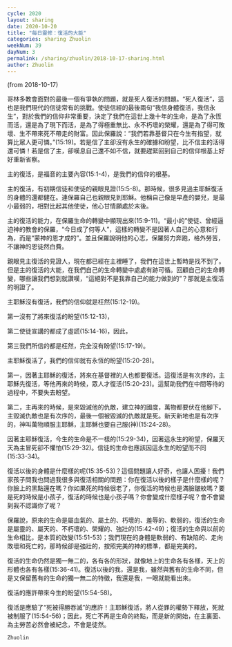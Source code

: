 ```yaml
---
cycle: 2020
layout: sharing
date: 2020-10-20
title: "每日靈修：復活的大能"
categories: sharing Zhuolin
weekNum: 39
dayNum: 3
permalink: /sharing/zhuolin/2018-10-17-sharing.html
author: Zhuolin
---
```

(from 2018-10-17)

哥林多教會面對的最後一個有爭執的問題，就是死人復活的問題。“死人復活”，這也是我們現代的信徒常有的挑戰。使徒信經的最後兩句“我信身體復活，我信永生”，對於我們的信仰非常重要，決定了我們在這世上幾十年的生命，是為了永恆而活，還是為了現下而活，是為了得極重無比、永不朽壞的榮耀，還是為了得可敗壞、生不帶來死不帶走的財富。因此保羅說：“我們若靠基督只在今生有指望，就算比眾人更可憐。”(15:19)。若是信了主卻沒有永生的確據和盼望，比不信主的活得還可憐！若是信了主，卻嘆息自己還不如不信，就要趕緊回到自己的信仰根基上好好重新省察。  

主的復活，是福音的主要內容(15:1-4)，是我們的信仰的根基。  

主的復活，有初期信徒和使徒的親眼見證(15:5-8)。那時候，很多見過主耶穌復活的身體的還都健在。連保羅自己也親眼見到耶穌。他稱自己像是早產的嬰兒，是最小最弱的，相對比起其他使徒，他心甘情願處於末後。  

主的復活的能力，在保羅生命的轉變中顯現出來(15:9-11)。“最小的”使徒、曾經逼迫神的教會的保羅，“今日成了何等人”，這樣的轉變不是因著人自己的心意和行為，而是“蒙神的恩才成的”。並且保羅說明他的心志，保羅努力奔跑，格外勞苦，不讓神的恩徒然白費。  

親眼見主復活的見證人，現在都已經在主裡睡了，我們在這世上暫時是找不到了。但是主的復活的大能，在我們自己的生命轉變中處處有跡可循。回顧自己的生命轉變，哪些讓我們想到就讚嘆，“這絕對不是我靠自己的能力做到的”？那就是主復活的明證了。  

主耶穌沒有復活，我們的信仰就是枉然(15:12-19)。  

第一沒有了將來復活的盼望(15:12-13)，  

第二使徒宣講的都成了虛謊(15:14-16)，因此，  

第三我們所信的都是枉然，完全沒有盼望(15:17-19)。  

主耶穌復活了，我們的信仰就有永恆的盼望(15:20-28)。  

第一，因著主耶穌的復活，將來在基督裡的人也都要復活。這復活是有次序的，主耶穌先復活，等他再來的時候，眾人才復活(15:20-23)。這幫助我們在中間等待的過程中，不要失去盼望。  

第二，主再來的時候，是來毀滅他的仇敵，建立神的國度，萬物都要伏在他腳下。主毀滅仇敵也是有次序的，最後一個被毀滅的仇敵就是死。新天新地也是有次序的，神叫萬物順服主耶穌，主耶穌也要自己服(神)(15:24-28)。  

因著主耶穌復活，今生的生命是不一樣的(15:29-34)，因著這永生的盼望，保羅天天為主冒死卻不懼怕(15:29-32)。信徒的生命也應該因這永生的盼望而不同(15:33-34)。  

復活以後的身體是什麼樣的呢(15:35-53)？這個問題讓人好奇，也讓人困擾！我們家孩子問我也問過我很多與復活相關的問題：你在復活以後的樣子是什麼樣的呢？你臉上的黑點還在嗎？你如果死的時候很老了，你復活的時候也是滿臉皺紋嗎？要是死的時候是小孩子，復活的時候也是小孩子嗎？你會變成什麼樣子呢？會不會變到我不認識你了呢？  

保羅說，原來的生命是屬血氣的、屬土的、朽壞的、羞辱的、軟弱的，復活的生命是屬靈的、屬天的、不朽壞的、榮耀的、強壯的(15:42-49)；復活的生命與以前的生命相比，是本質的改變(15:51-53)；我們現在的身體是軟弱的、有缺陷的、走向敗壞和死亡的，那時候卻是強壯的，按照完美的神的標準，都是完美的。  

復活的生命仍然是獨一無二的，各有各的形狀，就像地上的生命各有各樣，天上的形體也各有各樣(15:36-41)。復活以後的我，還是我，雖然與舊有的生命不同，但是又保留舊有的生命的獨一無二的特徵，我還是我，一眼就能看出來。  

復活的應許帶來今生的盼望(15:54-58)。  

復活是應驗了“死被得勝吞滅”的應許！主耶穌復活，將人從罪的權勢下釋放，死就被制服了(15:54-56)；因此，死亡不再是生命的終點，而是新的開始，在主裏面、為主勞苦必然會被紀念，不會是徒然。  

`Zhuolin`  
